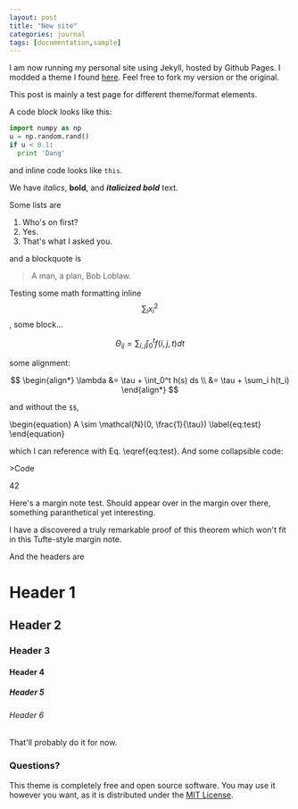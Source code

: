 ```yaml
---
layout: post
title: "New site"
categories: journal
tags: [documentation,sample]
---
```


I am now running my personal site using Jekyll, hosted by Github Pages.  I modded a theme I found [here](https://github.com/lenpaul/lagrange).  Feel free to fork my version or the original.

This post is mainly a test page for different theme/format elements.

A code block looks like this:

```python
import numpy as np
u = np.random.rand()
if u < 0.1:
  print 'Dang'
```

and inline code looks like `this`.

We have *italics*, **bold**, and ***italicized bold*** text.

Some lists are

1. Who's on first?
2. Yes.
3. That's what I asked you.

and a blockquote is

> A man, a plan, Bob Loblaw.

Testing some math formatting inline $$\sum_i x_i^2$$, some block...

$$\Theta_{ij} = \sum_{i,j} \int_0^t f(i,j,t) dt$$

some alignment:

$$
\begin{align*}
\lambda &= \tau + \int_0^t h(s) ds \\
 &= \tau + \sum_i h(t_i)
\end{align*}
$$

and without the `$$`,

\begin{equation}
A \sim \mathcal{N}(0, \frac{1}{\tau})
\label{eq:test}
\end{equation}

which I can reference with Eq. \eqref{eq:test}.  And some collapsible code:

<collapsible>
  <summary><span class="icon">></span>Code</summary>
  <p>
  42  
  </p>
</collapsible>

Here's a margin note test.  Should appear over in the margin over there, something paranthetical yet interesting. 

<div class="marginnote">I have a discovered a truly remarkable proof of this theorem which won't fit in this Tufte-style margin note.</div>

And the headers are

# Header 1

## Header 2

### Header 3

#### Header 4

##### Header 5

###### Header 6

That'll probably do it for now.

### Questions?

This theme is completely free and open source software. You may use it however you want, as it is distributed under the [MIT License](http://choosealicense.com/licenses/mit/). 
